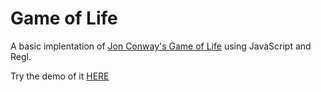 # Game of Life

A basic implentation of [Jon Conway's Game of Life](https://en.wikipedia.org/wiki/Conway%27s_Game_of_Life) using JavaScript and Regl. 

Try the demo of it [HERE](https://crosenau-game-of-life.glitch.me/)